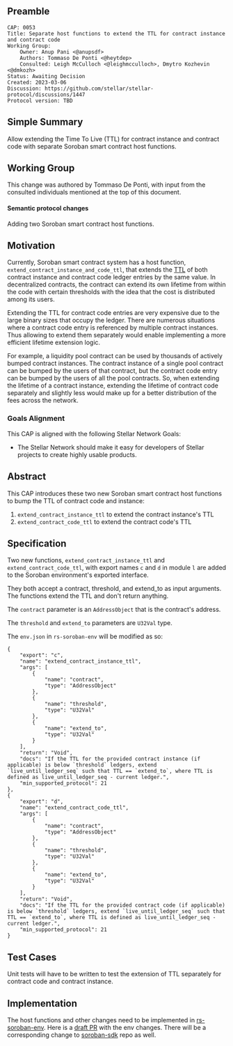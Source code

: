 ## Preamble

```
CAP: 0053
Title: Separate host functions to extend the TTL for contract instance and contract code
Working Group:
    Owner: Anup Pani <@anupsdf>
    Authors: Tommaso De Ponti <@heytdep>
    Consulted: Leigh McCulloch <@leighmcculloch>, Dmytro Kozhevin <@dmkozh>
Status: Awaiting Decision
Created: 2023-03-06
Discussion: https://github.com/stellar/stellar-protocol/discussions/1447
Protocol version: TBD
```

## Simple Summary

Allow extending the Time To Live (TTL) for contract instance and contract code with separate Soroban smart contract host functions.

## Working Group

This change was authored by Tommaso De Ponti, with input from the consulted individuals mentioned at the top of this document.

#### Semantic protocol changes

Adding two Soroban smart contract host functions.

## Motivation

Currently, Soroban smart contract system has a host function, `extend_contract_instance_and_code_ttl`, that extends the [TTL](cap-0046-12.md) of both contract instance and contract code ledger entries by the same value. In decentralized contracts, the contract can extend its own lifetime from within the code with certain thresholds with the idea that the cost is distributed among its users. 

Extending the TTL for contract code entries are very expensive due to the large binary sizes that occupy the ledger. There are numerous situations where a contract code entry is referenced by multiple contract instances. Thus allowing to extend them separately would enable implementing a more efficient lifetime extension logic. 

For example, a liquidity pool contract can be used by thousands of actively bumped contract instances. The contract instance of a single pool contract can be bumped by the users of that contract, but the contract code entry can be bumped by the users of all the pool contracts. So, when extending the lifetime of a contract instance, extending the lifetime of contract code separately and slightly less would make up for a better distribution of the fees across the network.

### Goals Alignment

This CAP is aligned with the following Stellar Network Goals:

  - The Stellar Network should make it easy for developers of Stellar projects to create highly
  usable products.

## Abstract

This CAP introduces these two new Soroban smart contract host functions to bump the TTL of contract code and instance:
1. `extend_contract_instance_ttl` to extend the contract instance's TTL
2. `extend_contract_code_ttl` to extend the contract code's TTL

## Specification

Two new functions, `extend_contract_instance_ttl` and `extend_contract_code_ttl`, with export names `c` and `d` in module `l` are added to the Soroban environment's exported interface.

They both accept a contract, threshold, and extend_to as input arguments. The 
functions extend the TTL and don't return anything.

The `contract` parameter is an `AddressObject` that is the contract's address.

The `threshold` and `extend_to` parameters are `U32Val` type.

The `env.json` in `rs-soroban-env` will be modified as so:
```
{
    "export": "c",
    "name": "extend_contract_instance_ttl",
    "args": [
        {
            "name": "contract",
            "type": "AddressObject"
        },
        {
            "name": "threshold",
            "type": "U32Val"
        },
        {
            "name": "extend_to",
            "type": "U32Val"
        }
    ],
    "return": "Void",
    "docs": "If the TTL for the provided contract instance (if applicable) is below `threshold` ledgers, extend `live_until_ledger_seq` such that TTL == `extend_to`, where TTL is defined as live_until_ledger_seq - current ledger.",
    "min_supported_protocol": 21
},
{
    "export": "d",
    "name": "extend_contract_code_ttl",
    "args": [
        {
            "name": "contract",
            "type": "AddressObject"
        },
        {
            "name": "threshold",
            "type": "U32Val"
        },
        {
            "name": "extend_to",
            "type": "U32Val"
        }
    ],
    "return": "Void",
    "docs": "If the TTL for the provided contract code (if applicable) is below `threshold` ledgers, extend `live_until_ledger_seq` such that TTL == `extend_to`, where TTL is defined as live_until_ledger_seq - current ledger.",
    "min_supported_protocol": 21
}
```

## Test Cases

Unit tests will have to be written to test the extension of TTL separately for contract code and contract instance.

## Implementation

The host functions and other changes need to be implemented in [rs-soroban-env](https://github.com/stellar/rs-soroban-env). Here is a [draft PR](https://github.com/stellar/rs-soroban-env/pull/1355) with the env changes. There will be a corresponding change to [soroban-sdk](https://github.com/stellar/rs-soroban-sdk) repo as well.
